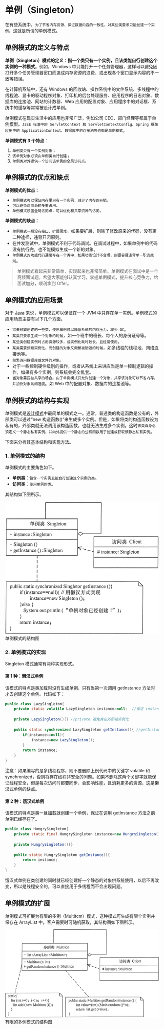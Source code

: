 # 单例（Singleton）

在有些系统中，`为了节省内存资源、保证数据内容的一致性，对某些类要求只能创建一个实例`，这就是所谓的单例模式。

## 单例模式的定义与特点

**单例（Singleton）模式的定义**：**指一个类只有一个实例，且该类能自行创建这个实例的一种模式**。例如，Windows 中只能打开一个任务管理器，这样可以避免因打开多个任务管理器窗口而造成内存资源的浪费，或出现各个窗口显示内容的不一致等错误。

在计算机系统中，还有 Windows 的回收站、操作系统中的文件系统、多线程中的线程池、显卡的驱动程序对象、打印机的后台处理服务、应用程序的日志对象、数据库的连接池、网站的计数器、Web 应用的配置对象、应用程序中的对话框、系统中的缓存等常常被设计成单例。

单例模式在现实生活中的应用也非常广泛，例如公司 CEO、部门经理等都属于单例模型。`J2EE 标准中的 ServletContext 和 ServletContextConfig、Spring 框架应用中的 ApplicationContext、数据库中的连接池等也都是单例模式`。

**单例模式有 3 个特点**：

1. `单例类只有一个实例对象；`
2. `该单例对象必须由单例类自行创建；`
3. `单例类对外提供一个访问该单例的全局访问点。`

## 单例模式的优点和缺点

**单例模式的优点**：

- `单例模式可以保证内存里只有一个实例，减少了内存的开销。`
- `可以避免对资源的多重占用。`
- `单例模式设置全局访问点，可以优化和共享资源的访问。`

**单例模式的缺点**：

- `单例模式一般没有接口，扩展困难`。如果要扩展，则除了修改原来的代码，没有第二种途径，违背开闭原则。
- 在并发测试中，单例模式不利于代码调试。在调试过程中，如果单例中的代码没有执行完，也不能模拟生成一个新的对象。
- `单例模式的功能代码通常写在一个类中，如果功能设计不合理，则很容易违背单一职责原则`。

> 单例模式看起来非常简单，实现起来也非常简单。单例模式在面试中是一个高频面试题。希望大家能够认真学习，掌握单例模式，提升核心竞争力，给面试加分，顺利拿到 Offer。

## 单例模式的应用场景

对于 [Java](http://c.biancheng.net/java/) 来说，单例模式可以保证在一个 JVM 中只存在单一实例。单例模式的应用场景主要有以下几个方面。

- `需要频繁创建的一些类，使用单例可以降低系统的内存压力，减少 GC`。
- `某类只要求生成一个对象的时候`，如一个班中的班长、每个人的身份证号等。
- `某些类创建实例时占用资源较多，或实例化耗时较长，且经常使用`。
- `某类需要频繁实例化，而创建的对象又频繁被销毁的时候`，如多线程的线程池、网络连接池等。
- `频繁访问数据库或文件的对象`。
- 对于一些控制硬件级别的操作，或者从系统上来讲应当是单一控制逻辑的操作，如果有多个实例，则系统会完全乱套。
- `当对象需要被共享的场合。由于单例模式只允许创建一个对象，共享该对象可以节省内存，并加快对象访问速度`。如 Web 中的配置对象、数据库的连接池等。

## 单例模式的结构与实现

单例模式是[设计模式](http://c.biancheng.net/design_pattern/)中最简单的模式之一。通常，普通类的构造函数是公有的，外部类可以通过“new 构造函数()”来生成多个实例。但是，如果将类的构造函数设为私有的，外部类就无法调用该构造函数，也就无法生成多个实例。这时`该类自身必须定义一个静态私有实例，并向外提供一个静态的公有函数用于创建或获取该静态私有实例`。

下面来分析其基本结构和实现方法。

### 1. 单例模式的结构

单例模式的主要角色如下。

- **单例类**：`包含一个实例且能自行创建这个实例的类`。
- **访问类**：`使用单例的类`。


其结构如下图所示。

![单例模式的结构图](_images/singleton.gif)
单例模式的结构图

### 2. 单例模式的实现

Singleton 模式通常有两种实现形式。

#### 第 1 种：懒汉式单例

该模式的特点是类加载时没有生成单例，只有当第一次调用 getlnstance 方法时才去创建这个单例。代码如下：

```java
public class LazySingleton{    
    private static volatile LazySingleton instance=null;  //保证 instance 在所有线程中同步   
    
    private LazySingleton(){} //private 避免类在外部被实例化  
    
    public static synchronized LazySingleton getInstance(){ //getInstance 方法前加同步     
        if(instance==null){            
            instance=new LazySingleton();        
        }        
        return instance;    
    }
}
```


注意：如果编写的是多线程程序，则不要删除上例代码中的关键字 volatile 和 synchronized，否则将存在线程非安全的问题。如果不删除这两个关键字就能保证线程安全，但是每次访问时都要同步，会影响性能，且消耗更多的资源，这是懒汉式单例的缺点。

#### 第 2 种：饿汉式单例

该模式的特点是类一旦加载就创建一个单例，保证在调用 getInstance 方法之前单例已经存在了。

```java
public class HungrySingleton{    
    private static final HungrySingleton instance=new HungrySingleton();    
    
    private HungrySingleton(){}    
    
    public static HungrySingleton getInstance(){        
        return instance;    
    }
}
```


饿汉式单例在类创建的同时就已经创建好一个静态的对象供系统使用，以后不再改变，所以是线程安全的，可以直接用于多线程而不会出现问题。



## 单例模式的扩展

单例模式可扩展为有限的多例（Multitcm）模式，这种模式可生成有限个实例并保存在 ArrayList 中，客户需要时可随机获取，其结构图如下图所示。

![有限的多例模式的结构图](_images/multiton.gif)
有限的多例模式的结构图